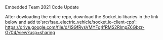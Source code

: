 Embedded Team 2021 Code Update

After dowloading the entire repo, download the Socket.io libaries in the link below and add to'src/fsae_electric_vehicle/socket.io-client-cpp':
https://drive.google.com/file/d/1SGfRvsVMYFg4fRMS2RImpZ6Gbzr-G704/view?usp=sharing
